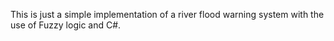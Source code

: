 This is just a simple implementation of a river flood warning system with the use of Fuzzy logic and C#.
